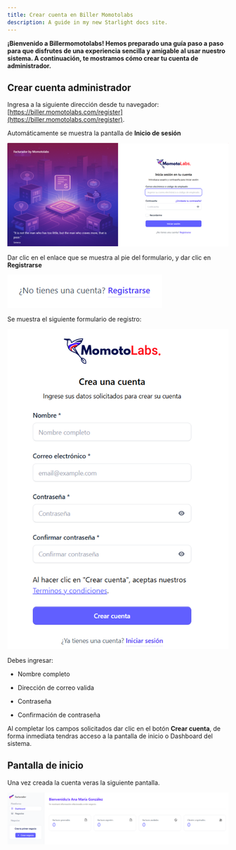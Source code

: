 ```yaml
---
title: Crear cuenta en Biller Momotolabs
description: A guide in my new Starlight docs site.
---
```


**¡Bienvenido a Billermomotolabs! Hemos preparado una guía paso a paso para que disfrutes de una experiencia sencilla y amigable al usar nuestro sistema. A continuación, te mostramos cómo crear tu cuenta de administrador.**

## Crear cuenta administrador

Ingresa a la siguiente dirección desde tu navegador: [https://biller.momotolabs.com/register](https://biller.momotolabs.com/register).

Automáticamente se muestra la pantalla de **Inicio de sesión**

![Página de registro](../../../assets/login.png)

Dar clic en el enlace que se muestra al pie del formulario, y dar clic en **Registrarse**


![Página de registro](../../../assets/registro.png)

Se muestra el siguiente formulario de registro:


![Página de registro](../../../assets/register.png)

 Debes ingresar:

  - Nombre completo

  - Dirección de correo valida 

  - Contraseña 

  - Confirmación de contraseña
  
  
  Al completar los campos solicitados dar clic en  el botón **Crear cuenta**, de forma inmediata tendras acceso a la pantalla de inicio o Dashboard del sistema.


## Pantalla de inicio

Una vez creada la cuenta veras la siguiente pantalla.

![Página de registro](../../../assets/dashboard-init.png)

